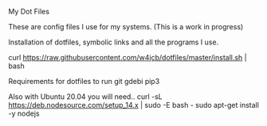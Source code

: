 My Dot Files

These are config files I use for my systems. (This is a work in progress)

Installation of dotfiles, symbolic links and all the programs I use.

curl https://raw.githubusercontent.com/w4jcb/dotfiles/master/install.sh | bash

Requirements for dotfiles to run
git
gdebi
pip3


Also with Ubuntu 20.04 you will need..
curl -sL https://deb.nodesource.com/setup_14.x | sudo -E bash -
sudo apt-get install -y nodejs

